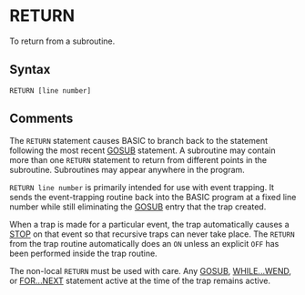 # RETURN

To return from a subroutine.

## Syntax

`RETURN [line number]`

## Comments

The `RETURN` statement causes BASIC to branch back to the statement following the most recent [GOSUB](GOSUB) statement. A subroutine may contain more than one `RETURN` statement to return from different points in the subroutine. Subroutines may appear anywhere in the program.

`RETURN line number` is primarily intended for use with event trapping. It sends the event-trapping routine back into the BASIC program at a fixed line number while still eliminating the [GOSUB](GOSUB) entry that the trap created.

When a trap is made for a particular event, the trap automatically causes a [STOP](STOP) on that event so that recursive traps can never take place. The `RETURN` from the trap routine automatically does an `ON` unless an explicit `OFF` has been performed inside the trap routine.

The non-local `RETURN` must be used with care. Any [GOSUB](GOSUB), [WHILE...WEND](WHILE...WEND), or [FOR...NEXT](FOR...NEXT) statement active at the time of the trap remains active.
